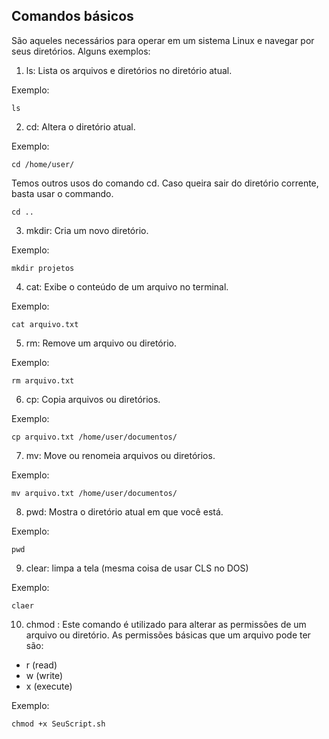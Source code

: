 ## Comandos básicos 
São aqueles necessários para operar em um sistema Linux e navegar por seus diretórios. Alguns exemplos:

1. ls: Lista os arquivos e diretórios no diretório atual.

Exemplo:
  ```
  ls
  ```

2. cd: Altera o diretório atual.

Exemplo:
```
cd /home/user/
```
Temos outros usos do comando cd. Caso queira sair do diretório corrente, basta usar o commando.
```
cd ..
```


3. mkdir: Cria um novo diretório.

Exemplo:
```
mkdir projetos
```

4. cat: Exibe o conteúdo de um arquivo no terminal.

Exemplo:
```
cat arquivo.txt
```
5. rm: Remove um arquivo ou diretório.

Exemplo:
```
rm arquivo.txt
```
6. cp: Copia arquivos ou diretórios.

Exemplo:
```
cp arquivo.txt /home/user/documentos/
```
7. mv: Move ou renomeia arquivos ou diretórios.

Exemplo:
```
mv arquivo.txt /home/user/documentos/
```
8. pwd: Mostra o diretório atual em que você está.

Exemplo:
```
pwd
```
9. clear: limpa a tela (mesma coisa de usar CLS no DOS)

Exemplo:
```
claer
```
10. chmod : Este comando é utilizado para alterar as permissões de um arquivo ou diretório. As permissões básicas que um arquivo pode ter são:
- r (read)
- w (write)
- x (execute)

Exemplo:
```
chmod +x SeuScript.sh
```
    
